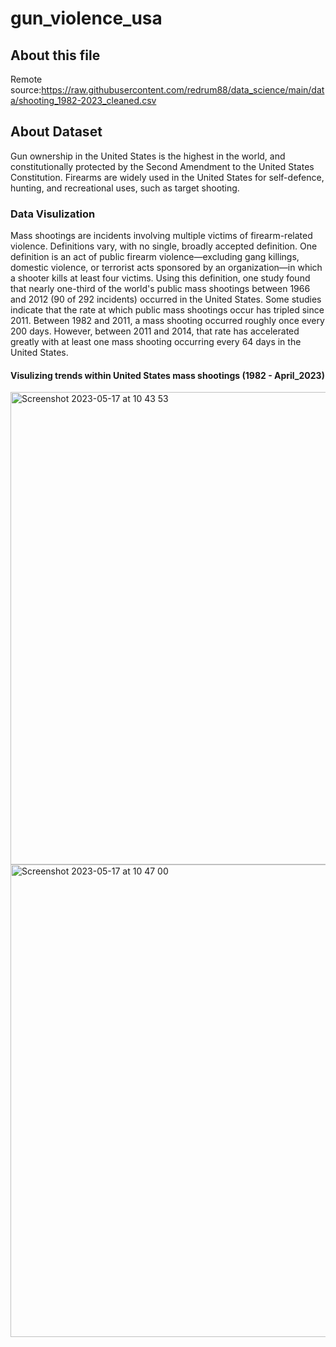 # gun_violence_usa

## About this file
Remote source:https://raw.githubusercontent.com/redrum88/data_science/main/data/shooting_1982-2023_cleaned.csv

## About Dataset
Gun ownership in the United States is the highest in the world, and constitutionally protected by the Second Amendment to the United States Constitution. Firearms are widely used in the United States for self-defence, hunting, and recreational uses, such as target shooting.

### Data Visulization
Mass shootings are incidents involving multiple victims of firearm-related violence. Definitions vary, with no single, broadly accepted definition. One definition is an act of public firearm violence—excluding gang killings, domestic violence, or terrorist acts sponsored by an organization—in which a shooter kills at least four victims. Using this definition, one study found that nearly one-third of the world's public mass shootings between 1966 and 2012 (90 of 292 incidents) occurred in the United States. Some studies indicate that the rate at which public mass shootings occur has tripled since 2011. Between 1982 and 2011, a mass shooting occurred roughly once every 200 days. However, between 2011 and 2014, that rate has accelerated greatly with at least one mass shooting occurring every 64 days in the United States.

#### Visulizing trends within United States mass shootings (1982 - April_2023)

<img width="756" alt="Screenshot 2023-05-17 at 10 43 53" src="https://github.com/animakumawat/gun_violence_usa/assets/101089723/61a73077-5567-4bf2-8098-5f49da7477da">
<img width="756" alt="Screenshot 2023-05-17 at 10 47 00" src="https://github.com/animakumawat/gun_violence_usa/assets/101089723/21505cd1-6875-4ec7-97da-bb32075ca2df">
